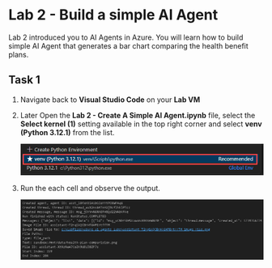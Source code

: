 # Lab 2 - Build a simple AI Agent

Lab 2 introduced you to AI Agents in Azure. You will learn how to build simple AI Agent that generates a bar chart comparing the health benefit plans.
## Task 1 
1. Navigate back to **Visual Studio Code** on your **Lab VM**
1. Later Open the **Lab 2 - Create A Simple AI Agent.ipynb** file, select the **Select kernel (1)** setting available in the top right corner and select **venv (Python 3.12.1)** from the list.

   ![](./media/lab1-24.png)
1. Run the each cell and observe the output.

   ![](./media/lab2-26.png)